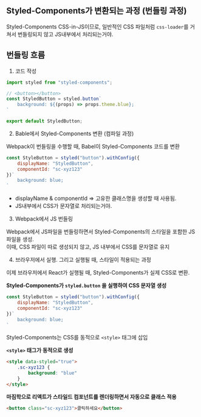 ## Styled-Components가 변환되는 과정 (번들링 과정)

Styled-Components CSS-in-JS이므로, 일반적인 CSS 파일처럼 `css-loader`를 거쳐서 번들링되지 않고
JS내부에서 처리되는거야.  

## 번들링 흐름

1. 코드 작성

```jsx
import styled from "styled-components";

// <button></button>
const StyledButton = styled.button`
    background: ${(props) => props.theme.blue};
`

export default StyledButton;
```

2. Bable에서 Styled-Components 변환 (컴파일 과정)

Webpack이 번들링을 수행할 때, Babel이 Styled-Components 코드를 변환

```js
const StyleButton = styled("button").withConfig({
    displayName: "StyledButton",
    componentId: "sc-xyz123"
})`
    background: blue;
`
```

- displayName & componentId => 고유한 클래스명을 생성할 때 사용됨.
- JS내부에서 CSS가 문자열로 처리되는거야.

3. Webpack에서 JS 번들링

Webpack에서 JS파일을 번들링하면서 Styled-Components의 스타일을 포함한 JS 파일을 생성.  
이때, CSS 파일이 따로 생성되지 않고, JS 내부에서 CSS를 문자열로 유지

4. 브라우저에서 실행. 그리고 실행될 때, 스타일이 적용되는 과정

이제 브라우저에서 React가 실행될 때, Styled-Components가 실제 CSS로 변환.

**Styled-Components가 `styled.button` 을 실행하여 CSS 문자열 생성**

```js
const StyleButton = styled("button").withConfig({
    displayName: "StyledButton",
    componentId: "sc-xyz123"
})`
    background: blue;
`
```
Styled-Components는 CSS를 동적으로 `<style>` 태그에 삽입

**`<style>` 태그가 동적으로 생성**

```html
<style data-styled="true">
    .sc-xyz123 {
        background: "blue"
    }
</style>
```

**마짐학으로 리액트가 스타일드 컴포넌트를 렌더링하면서 자동으로 클래스 적용**

```html
<button class="sc-xyz123">클릭하세요</button>
```
